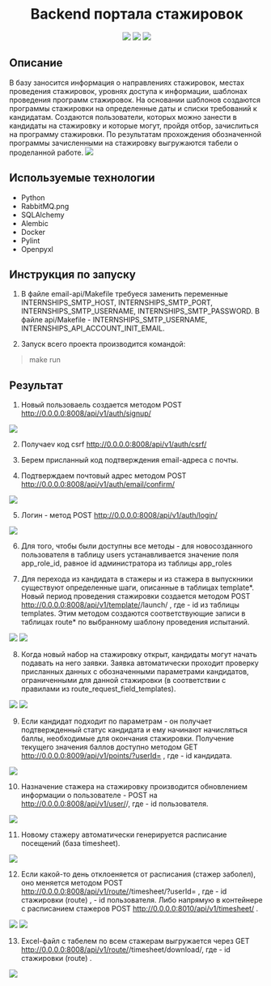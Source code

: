 <h1 align="center">Backend портала стажировок</h1>

<p align="center">
  <img src="https://github.com/katecapri/images-for-readme/blob/main/drf.png.png" />
  <img src="https://github.com/katecapri/images-for-readme/blob/main/RabbitMQ.png" />
  <img src="https://github.com/katecapri/images-for-readme/blob/main/docker.png" />
</p>

##  Описание ##

В базу заносится информация о направлениях стажировок, местах проведения стажировок, уровнях доступа к информации, шаблонах проведения программ стажировок. На основании шаблонов создаются программы стажировки на определенные даты и списки требований к кандидатам. Создаются пользователи, которых можно занести в кандидаты на стажировку и которые могут, пройдя отбор, зачислиться на программу стажировки. По результатам прохождения обозначенной программы зачисленными на стажировку выгружаются табели о проделанной работе. 
![](https://github.com/katecapri/images-for-readme/blob/main/общая%20схема.png) 


##  Используемые технологии ##

- Python
- RabbitMQ.png
- SQLAlchemy
- Alembic
- Docker
- Pylint
- Openpyxl


##  Инструкция по запуску ##

1. В файле email-api/Makefile требуеся заменить переменные INTERNSHIPS_SMTP_HOST, INTERNSHIPS_SMTP_PORT, INTERNSHIPS_SMTP_USERNAME, INTERNSHIPS_SMTP_PASSWORD. В файле api/Makefile - INTERNSHIPS_SMTP_USERNAME, INTERNSHIPS_API_ACCOUNT_INIT_EMAIL.

2. Запуск всего проекта производится командой:

> make run


##  Результат ##

1. Новый пользоваель создается методом POST http://0.0.0.0:8008/api/v1/auth/signup/
   
![](https://github.com/katecapri/images-for-readme/blob/main/1signup.png)

2. Получаеv код csrf http://0.0.0.0:8008/api/v1/auth/csrf/

3. Берем присланный код подтверждения email-адреса с почты.

4. Подтверждаем почтовый адрес методом POST http://0.0.0.0:8008/api/v1/auth/email/confirm/
   
![](https://github.com/katecapri/images-for-readme/blob/main/4%20подтв%20емаил.png)

5. Логин - метод POST http://0.0.0.0:8008/api/v1/auth/login/
   
![](https://github.com/katecapri/images-for-readme/blob/main/5%20логин.png)

6. Для того, чтобы были доступны все методы - для новосозданного пользователя в таблицу users устанавливается значение поля app_role_id, равное id администратора из таблицы app_roles

7. Для перехода из кандидата в стажеры и из стажера в выпускники существуют определенные шаги, описанные в таблицах template*. Новый период проведения стажировки создается методом POST http://0.0.0.0:8008/api/v1/template/<uuid>/launch/ , где <uuid> - id из таблицы templates. Этим методом создаются соответствующие записи в таблицах route* по выбранному шаблону проведения испытаний.
   
![](https://github.com/katecapri/images-for-readme/blob/main/7.1.%20маршрут%20набор%20на%20стаж.png)
![](https://github.com/katecapri/images-for-readme/blob/main/7.2%20испытания%20на%20стажировке.png)

8. Когда новый набор на стажировку открыт, кандидаты могут начать подавать на него заявки. Заявка автоматически проходит проверку присланных данных с обозначенными параметрами кандидатов, ограниченными для данной стажировки (в соответствии с правилами из route_request_field_templates). 
   
![](https://github.com/katecapri/images-for-readme/blob/main/8%20создание%20заявки.png)
![](https://github.com/katecapri/images-for-readme/blob/main/8.2%20подтверждение%20заявки.png)

9. Если кандидат подходит по параметрам - он получает подтвержденный статус кандидата и ему начинают начисляться баллы, необходимые для окончания стажировки. Получение текущего значения баллов доступно методом GET http://0.0.0.0:8009/api/v1/points/?userId=<uuid> , где <uuid> - id кандидата. 
   
![](https://github.com/katecapri/images-for-readme/blob/main/9.%20баллы%20пользователя.png)

10. Назначение стажера на стажировку производится обновлением информации о пользователе - POST на http://0.0.0.0:8008/api/v1/user/<uuid>/, где <uuid> - id пользователя. 
   
![](https://github.com/katecapri/images-for-readme/blob/main/10.%20стажер%20на%20стажировку.png)

11. Новому стажеру автоматически генерируется расписание посещений (база timesheet). 
   
![](https://github.com/katecapri/images-for-readme/blob/main/11.%20расписание%20для%20стажера.png)

12. Если какой-то день отклоеняется от расписания (стажер заболел), оно меняется методом POST http://0.0.0.0:8008/api/v1/route/<uuid1>/timesheet/?userId=<uuid2> , где <uuid1> - id стажировки (route) , <uuid1> - id пользователя.
Либо напрямую в контейнере с расписанием стажеров POST http://0.0.0.0:8010/api/v1/timesheet/ .
   
![](https://github.com/katecapri/images-for-readme/blob/main/12.%20изменение%20расписания.png.jpg)
![](https://github.com/katecapri/images-for-readme/blob/main/12.1%20изменение%202.png)

13. Excel-файл с табелем по всем стажерам выгружается через GET http://0.0.0.0:8008/api/v1/route/<uuid>/timesheet/download/, где <uuid1> - id стажировки (route) .
   
![](https://github.com/katecapri/images-for-readme/blob/main/13.%20табель.png)
